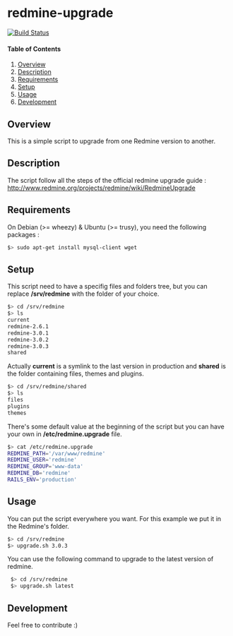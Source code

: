 # redmine-upgrade

[![Build Status](https://travis-ci.org/rentabiliweb/redmine-upgrade.svg)](https://travis-ci.org/rentabiliweb/redmine-upgrade)

#### Table of Contents

1. [Overview](#overview)
2. [Description](#description)
3. [Requirements](#requirements)
4. [Setup](#setup)
5. [Usage](#usage)
6. [Development](#development)

## Overview

This is a simple script to upgrade from one Redmine version to another.

## Description

The  script  follow all  the  steps  of the  official  redmine  upgrade guide  :
http://www.redmine.org/projects/redmine/wiki/RedmineUpgrade

## Requirements

On Debian (>= wheezy) & Ubuntu (>= trusy), you need the following packages :

 ```bash
 $> sudo apt-get install mysql-client wget
 ```

## Setup

This script need to have a specifig  files and folders tree, but you can replace
**/srv/redmine** with the folder of your choice.

 ```bash
 $> cd /srv/redmine
 $> ls
 current
 redmine-2.6.1
 redmine-3.0.1
 redmine-3.0.2
 redmine-3.0.3
 shared
 ```

Actually  **current**  is  a symlink  to  the  last  version in  production  and
**shared** is the folder containing files, themes and plugins.

 ```bash
 $> cd /srv/redmine/shared
 $> ls
 files
 plugins
 themes
 ```

There's some default value at the beginning  of the script but you can have your
own in **/etc/redmine.upgrade** file.

 ```bash
 $> cat /etc/redmine.upgrade
 REDMINE_PATH='/var/www/redmine'
 REDMINE_USER='redmine'
 REDMINE_GROUP='www-data'
 REDMINE_DB='redmine'
 RAILS_ENV='production'
 ```

## Usage

You can put  the script everywhere you want.  For this example we put  it in the
Redmine's folder.

 ```bash
 $> cd /srv/redmine
 $> upgrade.sh 3.0.3
 ```

You can use the following command to upgrade to the latest version of redmine.

```bash
 $> cd /srv/redmine
 $> upgrade.sh latest
```

## Development

Feel free to contribute :)
